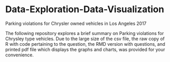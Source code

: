 # Data-Exploration-Data-Visualization
Parking violations for Chrysler owned vehicles in Los Angeles 2017

The following repository explores a brief summary on Parking violations for Chrysley type vehicles. 
Due to the large size of the csv file, the raw copy of R with code pertaining to the question, the RMD version with questions, and printed pdf file which displays the graphs and charts, was provided for your convenience.
